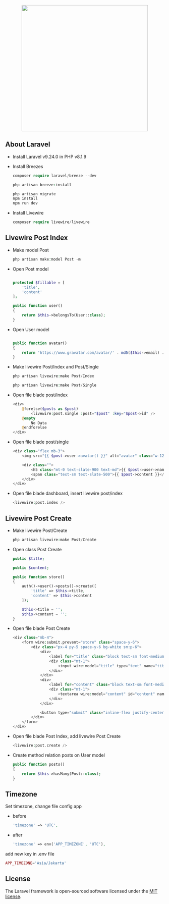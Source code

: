 <p align="center"><a href="https://laravel.com" target="_blank"><img src="https://raw.githubusercontent.com/laravel/art/master/logo-lockup/5%20SVG/2%20CMYK/1%20Full%20Color/laravel-logolockup-cmyk-red.svg" width="400"></a></p>

## About Laravel

-   Install Laravel v9.24.0 in PHP v8.1.9
-   Install Breezes

    ```php
    composer require laravel/breeze --dev

    php artisan breeze:install

    php artisan migrate
    npm install
    npm run dev
    ```

-   Install Livewire
    ```php
    composer require livewire/livewire
    ```

## Livewire Post Index

-   Make model Post
    ```php
    php artisan make:model Post -m
    ```
-   Open Post model

    ```php

    protected $fillable = [
        'title',
        'content'
    ];

    public function user()
    {
        return $this->belongsTo(User::class);
    }
    ```

-   Open User model

    ```php

    public function avatar()
    {
        return 'https://www.gravatar.com/avatar/' . md5($this->email) . '?d=mp';
    }
    ```

-   Make livewire Post/Index and Post/Single

    ```php
    php artisan livewire:make Post/Index

    php artisan livewire:make Post/Single
    ```

-   Open file blade post/index
    ```php
    <div>
        @forelse($posts as $post)
            <livewire:post.single :post="$post" :key="$post->id" />
        @empty
            No Data
        @endforelse
    </div>
    ```
-   Open file blade post/single

    ```php
    <div class="flex mb-3">
        <img src="{{ $post->user->avatar() }}" alt="avatar" class="w-12 mr-3 rounded-full">

        <div class="">
            <h5 class="mt-0 text-slate-900 text-md">{{ $post->user->name }}</h5>
            <span class="text-sm text-slate-500">{{ $post->content }}</span>
        </div>
    </div>

    ```

-   Open file blade dashboard, insert livewire post/index
    ```php
    <livewire:post.index />
    ```

## Livewire Post Create

-   Make livewire Post/Create
    ```php
    php artisan livewire:make Post/Create
    ```
-   Open class Post Create

    ```php
    public $title;

    public $content;

    public function store()
    {
        auth()->user()->posts()->create([
            'title' => $this->title,
            'content' => $this->content
        ]);

        $this->title = '';
        $this->content = '';
    }
    ```

-   Open file blade Post Create

    ```php
    <div class="mb-4">
        <form wire:submit.prevent="store" class="space-y-6">
            <div class="px-4 py-5 space-y-6 bg-white sm:p-6">
                <div>
                    <label for="title" class="block text-sm font-medium text-gray-700"> Title </label>
                    <div class="mt-1">
                        <input wire:model="title" type="text" name="title" id="title" class="flex-1 block w-full border-gray-300 rounded-md focus:ring-blue-500 focus:border-blue-500 sm:text-sm" placeholder="Title...">
                    </div>
                </div>
                <div>
                    <label for="content" class="block text-sm font-medium text-gray-700"> Content </label>
                    <div class="mt-1">
                        <textarea wire:model="content" id="content" name="content" rows="3" class="block w-full mt-1 border border-gray-300 rounded-md shadow-sm focus:ring-blue-500 focus:border-blue-500 sm:text-sm" placeholder="Content here..."></textarea>
                    </div>
                </div>

                <button type="submit" class="inline-flex justify-center px-4 py-2 text-sm font-medium text-white bg-blue-600 border border-transparent rounded-md shadow-sm hover:bg-blue-700 focus:outline-none focus:ring-2 focus:ring-offset-2 focus:ring-blue-500">Create New Post</button>
            </div>
        </form>
    </div>
    ```

-   Open file blade Post Index, add livewire Post Create

    ```php
    <livewire:post.create />
    ```

-   Create method relation posts on User model
    ```php
    public function posts()
    {
        return $this->hasMany(Post::class);
    }
    ```

## Timezone

Set timezone,
change file config app

-   before
    ```php
    'timezone' => 'UTC',
    ```
-   after
    ```php
    'timezone' => env('APP_TIMEZONE', 'UTC'),
    ```

add new key in .env file

```php
APP_TIMEZONE='Asia/Jakarta'
```

## License

The Laravel framework is open-sourced software licensed under the [MIT license](https://opensource.org/licenses/MIT).
